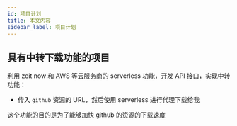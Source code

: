 ```yaml
---
id: 项目计划
title: 本文内容
sidebar_label: 项目计划
---
```




## 具有中转下载功能的项目

利用 zeit now 和 AWS 等云服务商的 serverless 功能，开发 API 接口，实现中转功能：

- 传入 `github` 资源的 URL，然后使用 serverless 进行代理下载给我

这个功能的目的是为了能够加快 github 的资源的下载速度

